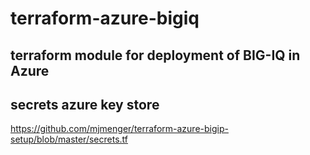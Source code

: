 # terraform-azure-bigiq

## terraform module for deployment of BIG-IQ in Azure


## secrets azure key store
https://github.com/mjmenger/terraform-azure-bigip-setup/blob/master/secrets.tf